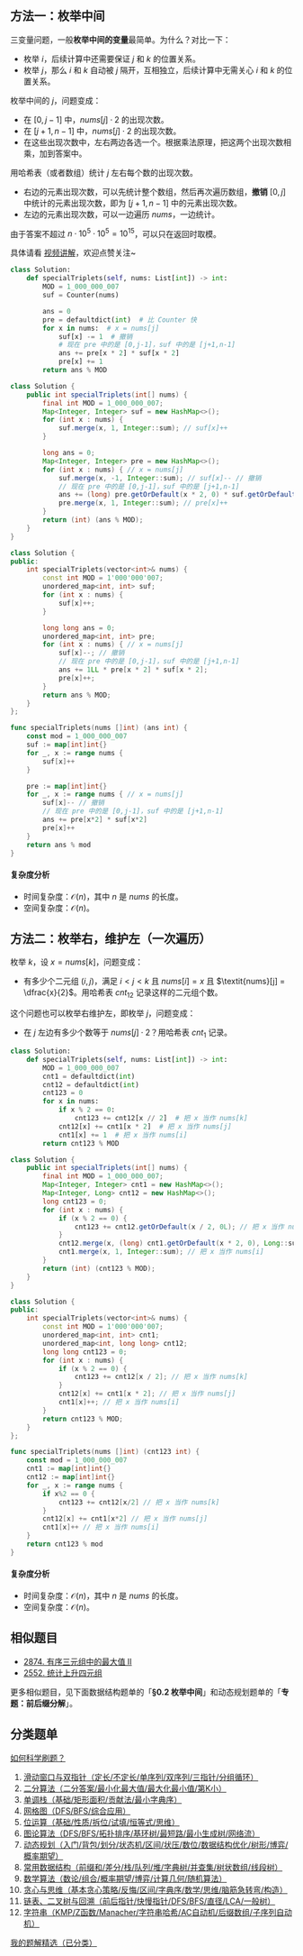 ## 方法一：枚举中间

三变量问题，一般**枚举中间的变量**最简单。为什么？对比一下：

- 枚举 $i$，后续计算中还需要保证 $j$ 和 $k$ 的位置关系。
- 枚举 $j$，那么 $i$ 和 $k$ 自动被 $j$ 隔开，互相独立，后续计算中无需关心 $i$ 和 $k$ 的位置关系。

枚举中间的 $j$，问题变成：

- 在 $[0,j-1]$ 中，$\textit{nums}[j]\cdot 2$ 的出现次数。
- 在 $[j+1,n-1]$ 中，$\textit{nums}[j]\cdot 2$ 的出现次数。
- 在这些出现次数中，左右两边各选一个。根据乘法原理，把这两个出现次数相乘，加到答案中。

用哈希表（或者数组）统计 $j$ 左右每个数的出现次数。

- 右边的元素出现次数，可以先统计整个数组，然后再次遍历数组，**撤销** $[0,j]$ 中统计的元素出现次数，即为 $[j+1,n-1]$ 中的元素出现次数。
- 左边的元素出现次数，可以一边遍历 $\textit{nums}$，一边统计。

由于答案不超过 $n\cdot 10^5\cdot 10^5 = 10^{15}$，可以只在返回时取模。

具体请看 [视频讲解](https://www.bilibili.com/video/BV1qsMxz6EEd/?t=9m46s)，欢迎点赞关注~

```py [sol-Python3]
class Solution:
    def specialTriplets(self, nums: List[int]) -> int:
        MOD = 1_000_000_007
        suf = Counter(nums)

        ans = 0
        pre = defaultdict(int)  # 比 Counter 快
        for x in nums:  # x = nums[j]
            suf[x] -= 1  # 撤销
            # 现在 pre 中的是 [0,j-1]，suf 中的是 [j+1,n-1]
            ans += pre[x * 2] * suf[x * 2]
            pre[x] += 1
        return ans % MOD
```

```java [sol-Java]
class Solution {
    public int specialTriplets(int[] nums) {
        final int MOD = 1_000_000_007;
        Map<Integer, Integer> suf = new HashMap<>();
        for (int x : nums) {
            suf.merge(x, 1, Integer::sum); // suf[x]++
        }

        long ans = 0;
        Map<Integer, Integer> pre = new HashMap<>();
        for (int x : nums) { // x = nums[j]
            suf.merge(x, -1, Integer::sum); // suf[x]-- // 撤销
            // 现在 pre 中的是 [0,j-1]，suf 中的是 [j+1,n-1]
            ans += (long) pre.getOrDefault(x * 2, 0) * suf.getOrDefault(x * 2, 0);
            pre.merge(x, 1, Integer::sum); // pre[x]++
        }
        return (int) (ans % MOD);
    }
}
```

```cpp [sol-C++]
class Solution {
public:
    int specialTriplets(vector<int>& nums) {
        const int MOD = 1'000'000'007;
        unordered_map<int, int> suf;
        for (int x : nums) {
            suf[x]++;
        }

        long long ans = 0;
        unordered_map<int, int> pre;
        for (int x : nums) { // x = nums[j]
            suf[x]--; // 撤销
            // 现在 pre 中的是 [0,j-1]，suf 中的是 [j+1,n-1]
            ans += 1LL * pre[x * 2] * suf[x * 2];
            pre[x]++;
        }
        return ans % MOD;
    }
};
```

```go [sol-Go]
func specialTriplets(nums []int) (ans int) {
	const mod = 1_000_000_007
	suf := map[int]int{}
	for _, x := range nums {
		suf[x]++
	}

	pre := map[int]int{}
	for _, x := range nums { // x = nums[j]
		suf[x]-- // 撤销
		// 现在 pre 中的是 [0,j-1]，suf 中的是 [j+1,n-1]
		ans += pre[x*2] * suf[x*2]
		pre[x]++
	}
	return ans % mod
}
```

#### 复杂度分析

- 时间复杂度：$\mathcal{O}(n)$，其中 $n$ 是 $\textit{nums}$ 的长度。
- 空间复杂度：$\mathcal{O}(n)$。

## 方法二：枚举右，维护左（一次遍历）

枚举 $k$，设 $x=\textit{nums}[k]$，问题变成：

- 有多少个二元组 $(i,j)$，满足 $i<j<k$ 且 $\textit{nums}[i]=x$ 且 $\textit{nums}[j] = \dfrac{x}{2}$。用哈希表 $\textit{cnt}_{12}$ 记录这样的二元组个数。

这个问题也可以枚举右维护左，即枚举 $j$，问题变成：

- 在 $j$ 左边有多少个数等于 $\textit{nums}[j]\cdot 2$？用哈希表 $\textit{cnt}_{1}$ 记录。

```py [sol-Python3]
class Solution:
    def specialTriplets(self, nums: List[int]) -> int:
        MOD = 1_000_000_007
        cnt1 = defaultdict(int)
        cnt12 = defaultdict(int)
        cnt123 = 0
        for x in nums:
            if x % 2 == 0:
                cnt123 += cnt12[x // 2]  # 把 x 当作 nums[k]
            cnt12[x] += cnt1[x * 2]  # 把 x 当作 nums[j]
            cnt1[x] += 1  # 把 x 当作 nums[i]
        return cnt123 % MOD
```

```java [sol-Java]
class Solution {
    public int specialTriplets(int[] nums) {
        final int MOD = 1_000_000_007;
        Map<Integer, Integer> cnt1 = new HashMap<>();
        Map<Integer, Long> cnt12 = new HashMap<>();
        long cnt123 = 0;
        for (int x : nums) {
            if (x % 2 == 0) {
                cnt123 += cnt12.getOrDefault(x / 2, 0L); // 把 x 当作 nums[k]
            }
            cnt12.merge(x, (long) cnt1.getOrDefault(x * 2, 0), Long::sum); // 把 x 当作 nums[j]
            cnt1.merge(x, 1, Integer::sum); // 把 x 当作 nums[i]
        }
        return (int) (cnt123 % MOD);
    }
}
```

```cpp [sol-C++]
class Solution {
public:
    int specialTriplets(vector<int>& nums) {
        const int MOD = 1'000'000'007;
        unordered_map<int, int> cnt1;
        unordered_map<int, long long> cnt12;
        long long cnt123 = 0;
        for (int x : nums) {
            if (x % 2 == 0) {
                cnt123 += cnt12[x / 2]; // 把 x 当作 nums[k]
            }
            cnt12[x] += cnt1[x * 2]; // 把 x 当作 nums[j]
            cnt1[x]++; // 把 x 当作 nums[i]
        }
        return cnt123 % MOD;
    }
};
```

```go [sol-Go]
func specialTriplets(nums []int) (cnt123 int) {
	const mod = 1_000_000_007
	cnt1 := map[int]int{}
	cnt12 := map[int]int{}
	for _, x := range nums {
		if x%2 == 0 {
			cnt123 += cnt12[x/2] // 把 x 当作 nums[k]
		}
		cnt12[x] += cnt1[x*2] // 把 x 当作 nums[j]
		cnt1[x]++ // 把 x 当作 nums[i]
	}
	return cnt123 % mod
}
```

#### 复杂度分析

- 时间复杂度：$\mathcal{O}(n)$，其中 $n$ 是 $\textit{nums}$ 的长度。
- 空间复杂度：$\mathcal{O}(n)$。

## 相似题目

- [2874. 有序三元组中的最大值 II](https://leetcode.cn/problems/maximum-value-of-an-ordered-triplet-ii/)
- [2552. 统计上升四元组](https://leetcode.cn/problems/count-increasing-quadruplets/)

更多相似题目，见下面数据结构题单的「**§0.2 枚举中间**」和动态规划题单的「**专题：前后缀分解**」。

## 分类题单

[如何科学刷题？](https://leetcode.cn/circle/discuss/RvFUtj/)

1. [滑动窗口与双指针（定长/不定长/单序列/双序列/三指针/分组循环）](https://leetcode.cn/circle/discuss/0viNMK/)
2. [二分算法（二分答案/最小化最大值/最大化最小值/第K小）](https://leetcode.cn/circle/discuss/SqopEo/)
3. [单调栈（基础/矩形面积/贡献法/最小字典序）](https://leetcode.cn/circle/discuss/9oZFK9/)
4. [网格图（DFS/BFS/综合应用）](https://leetcode.cn/circle/discuss/YiXPXW/)
5. [位运算（基础/性质/拆位/试填/恒等式/思维）](https://leetcode.cn/circle/discuss/dHn9Vk/)
6. [图论算法（DFS/BFS/拓扑排序/基环树/最短路/最小生成树/网络流）](https://leetcode.cn/circle/discuss/01LUak/)
7. [动态规划（入门/背包/划分/状态机/区间/状压/数位/数据结构优化/树形/博弈/概率期望）](https://leetcode.cn/circle/discuss/tXLS3i/)
8. [常用数据结构（前缀和/差分/栈/队列/堆/字典树/并查集/树状数组/线段树）](https://leetcode.cn/circle/discuss/mOr1u6/)
9. [数学算法（数论/组合/概率期望/博弈/计算几何/随机算法）](https://leetcode.cn/circle/discuss/IYT3ss/)
10. [贪心与思维（基本贪心策略/反悔/区间/字典序/数学/思维/脑筋急转弯/构造）](https://leetcode.cn/circle/discuss/g6KTKL/)
11. [链表、二叉树与回溯（前后指针/快慢指针/DFS/BFS/直径/LCA/一般树）](https://leetcode.cn/circle/discuss/K0n2gO/)
12. [字符串（KMP/Z函数/Manacher/字符串哈希/AC自动机/后缀数组/子序列自动机）](https://leetcode.cn/circle/discuss/SJFwQI/)

[我的题解精选（已分类）](https://github.com/EndlessCheng/codeforces-go/blob/master/leetcode/SOLUTIONS.md)
